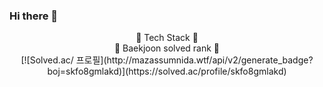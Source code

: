 ### Hi there 👋

<div align="center">
🔭 Tech Stack 🔭<br/>
🌱 Baekjoon solved rank 🌱<br/>
[![Solved.ac/
프로필](http://mazassumnida.wtf/api/v2/generate_badge?boj=skfo8gmlakd)](https://solved.ac/profile/skfo8gmlakd)
</div>
<!--
**ParkSungCheol/ParkSungCheol** is a ✨ _special_ ✨ repository because its `README.md` (this file) appears on your GitHub profile.

Here are some ideas to get you started:

- 🔭 I’m currently working on ...
- 🌱 I’m currently learning ...
- 👯 I’m looking to collaborate on ...
- 🤔 I’m looking for help with ...
- 💬 Ask me about ...
- 📫 How to reach me: ...
- 😄 Pronouns: ...
- ⚡ Fun fact: ...
-->
